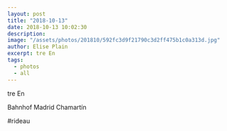```yaml
---
layout: post
title: "2018-10-13"
date: 2018-10-13 10:02:30
description: 
image: "/assets/photos/201810/592fc3d9f21790c3d2ff475b1c0a313d.jpg"
author: Elise Plain
excerpt: tre En
tags: 
  - photos
  - all
---
```


tre En
<p></p>
Bahnhof Madrid Chamartín<p>#rideau</p>